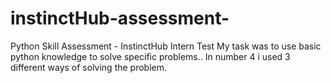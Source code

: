 # instinctHub-assessment-
Python Skill Assessment - InstinctHub Intern Test 
 My  task was to use  basic python knowledge to solve specific problems.. In number 4 i used 3 different ways of solving the problem. 
